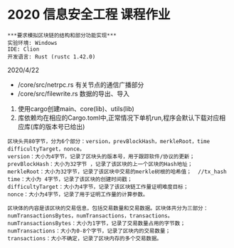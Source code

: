 # 2020 信息安全工程 课程作业
```
***要求模拟区块链的结构和部分功能实现***
实验环境: Windows  
IDE: Clion  
开发语言: Rust (rustc 1.42.0)   
```

2020/4/22  
* /core/src/netrpc.rs 有关节点的通信广播部分 
* /core/src/filewrite.rs 数据的导出、导入

1. 使用cargo创建main、core(lib)、utils(lib)  
2. 库依赖均在相应的Cargo.toml中,正常情况下单机run,程序会默认下载对应相应库(库的版本号已给出)  



```
区块头共80字节，分为6个部分：version，prevBlockHash，merkleRoot，time difficultyTarget，nonce。
version：大小为4字节，记录了区块头的版本号，用于跟踪软件/协议的更新；
prevBlockHash：大小为32字节 ，记录了该区块的上一个区块的Hash地址；
merkleRoot：大小为32字节，记录了该区块中交易的merkle树根的哈希值；  //tx_hash
time：大小为 4字节，记录了该区块的创建时间戳；
difficultyTarget：大小为4字节，记录了该区块链工作量证明难度目标；
nonce：大小为4字节，记录了用于证明工作量的计算参数。

区块体的内容是该区块的交易信息，包括交易数量和交易数据。区块体共分为三部分：
numTransactionsBytes，numTransactions，transactions。
numTransactionsBytes：大小为1字节，记录了交易数量占用的字节数；
numTransactions：大小为0-8个字节，记录了区块内的交易数量；
transactions：大小不确定，记录了区块内存的多个交易数据。
```
